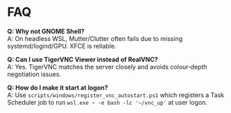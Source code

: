 # FAQ

**Q: Why not GNOME Shell?**  
A: On headless WSL, Mutter/Clutter often fails due to missing systemd/logind/GPU. XFCE is reliable.

**Q: Can I use TigerVNC Viewer instead of RealVNC?**  
A: Yes. TigerVNC matches the server closely and avoids colour‑depth negotiation issues.

**Q: How do I make it start at logon?**  
A: Use `scripts/windows/register_vnc_autostart.ps1` which registers a Task Scheduler job to run `wsl.exe ~ -e bash -lc '~/vnc_up'` at user logon.
